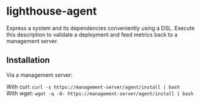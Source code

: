 # lighthouse-agent

Express a system and its dependencies conveniently using a DSL. Execute
this description to validate a deployment and feed metrics back to a
management server.

## Installation

Via a management server:

With curl: `curl -s https://management-server/agent/install | bash`  
With wget: `wget -q -O- https://management-server/agent/install | bash`
